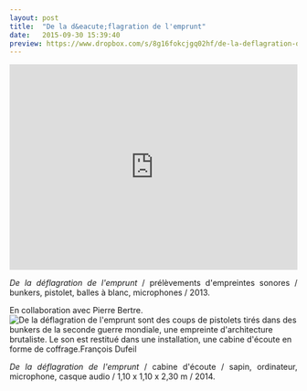 ```yaml
---
layout: post
title:  "De la d&eacute;flagration de l'emprunt"
date:   2015-09-30 15:39:40
preview: https://www.dropbox.com/s/8g16fokcjgq02hf/de-la-deflagration-de-l%27emprunt-preview.jpg?raw=1
---
```


<iframe src="https://player.vimeo.com/video/205879083" width="100%" height="360" frameborder="0" webkitallowfullscreen mozallowfullscreen allowfullscreen></iframe>

<p style="text-align:justify">
<span style="font-style: italic;">De la d&eacute;flagration de l'emprunt</span> / pr&eacute;l&egrave;vements d'empreintes sonores / bunkers, pistolet, balles &agrave; blanc, microphones / 2013.
</p>
En collaboration avec Pierre Bertre.

<img src="https://www.dropbox.com/s/6wy3tn08zi6pzo9/de-la-deflagration-de-l%27emprunt.jpg?raw=1" alt="De la d&eacute;flagration de l'emprunt sont des coups de pistolets tir&eacute;s dans des bunkers de la seconde guerre mondiale, une empreinte d'architecture brutaliste. Le son est restitu&eacute; dans une installation, une cabine d'&eacute;coute en forme de coffrage.Fran&ccedil;ois Dufeil">

<p style="text-align:justify">
<span style="font-style: italic;">De la d&eacute;flagration de l'emprunt</span> / cabine d'&eacute;coute / sapin, ordinateur, microphone, casque audio / 1,10 x 1,10 x 2,30 m / 2014.
</p>


